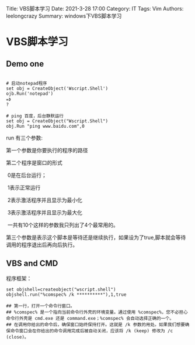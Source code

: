 Title: VBS脚本学习
Date: 2021-3-28 17:00
Category: IT
Tags: Vim
Authors: leelongcrazy
Summary: windows下VBS脚本学习

# VBS脚本学习

## Demo one

``` vbscript

# 启动notepad程序
set obj = CreateObject('Wscript.Shell')
ojb.Run('notepad')
=》 
?

# ping 百度，后台静默运行
set obj = CreateObject("Wscript.Shell")
obj.Run "ping www.baidu.com",0

```

run 有三个参数:

第一个参数是你要执行的程序的路径

第二个程序是窗口的形式

​	0是在后台运行；

​	1表示正常运行

​	2表示激活程序并且显示为最小化

​	3表示激活程序并且显示为最大化

​	一共有10个这样的参数我只列出了4个最常用的。

第三个参数是表示这个脚本是等待还是继续执行，如果设为了true,脚本就会等待调用的程序退出后再向后执行。



## VBS and CMD

程序框架：

```vbscript
set objshell=createobject("wscript.shell")
objshell.run("%comspec% /k **********"),1,true

## 第一行，打开一个命令行窗口。
## %comspec% 是一个指向当前命令行外壳的环境变量。通过使用 %comspec%，您不必担心命令行外壳是 cmd.exe 还是 command.exe；%comspec% 会自动选择正确的一个。
## 在调用你给出的命令后，确保窗口始终保持打开。这就是 /k 参数的用处。如果我们想要确保命令窗口会在你给出的命令调用完成后被自动关闭，应该将 /k (keep) 修改为 /c (close)。

```

